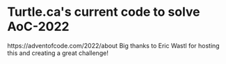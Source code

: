<h1>Turtle.ca's current code to solve AoC-2022</h1>
https://adventofcode.com/2022/about <n>
Big thanks to Eric Wastl for hosting this and creating a great challenge!
